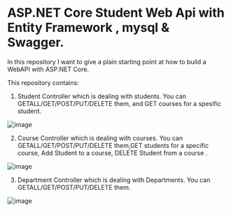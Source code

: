# ASP.NET Core Student Web Api with Entity Framework , mysql & Swagger.
In this repository I want to give a plain starting point at how to build a WebAPI with ASP.NET Core.

This repository contains:
1. Student Controller which is dealing with students. You can GETALL/GET/POST/PUT/DELETE them, and GET courses for a spesific student.

![image](https://user-images.githubusercontent.com/64795421/222960990-e65ffd25-dbd1-443b-af97-0a504ad7f44d.png)

2. Course Controller which is dealing with courses. You can GETALL/GET/POST/PUT/DELETE them,GET students for a specific course, Add Student to a course, DELETE Student from a course  .

![image](https://user-images.githubusercontent.com/64795421/222961188-2c6d4c0b-bf84-415d-b07b-094af73480ae.png)

3. Department Controller which is dealing with Departments. You can GETALL/GET/POST/PUT/DELETE them.

![image](https://user-images.githubusercontent.com/64795421/222961531-518cf412-9b9c-4fb6-a0a5-097654ba9d71.png)
 


